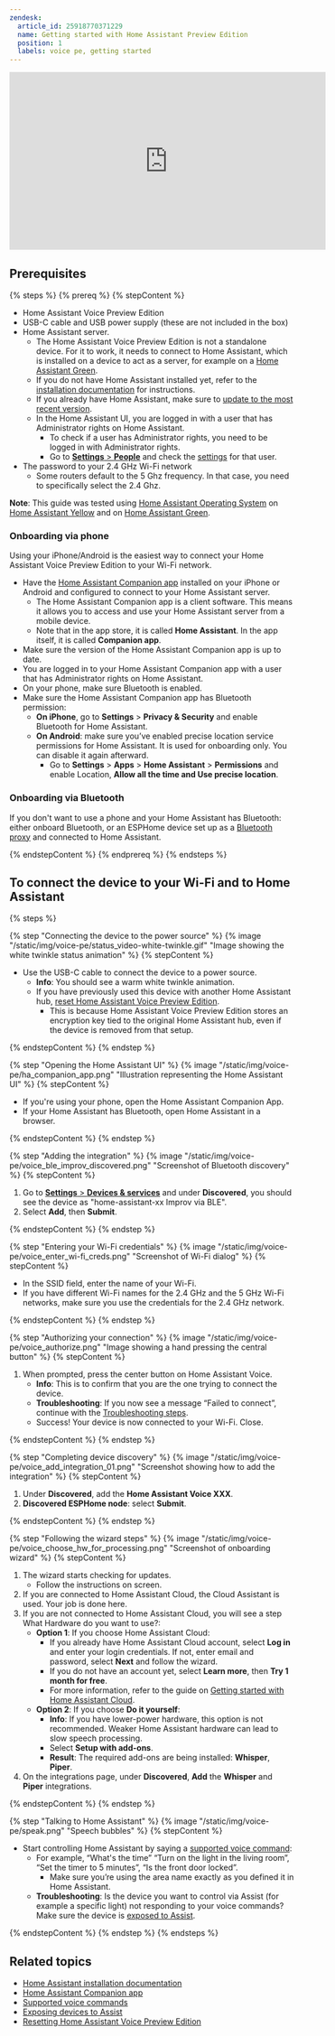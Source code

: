```yaml
---
zendesk:
  article_id: 25918770371229
  name: Getting started with Home Assistant Preview Edition
  position: 1
  labels: voice pe, getting started
---
```


<div class='videoWrapper'>
<iframe width="560" height="315" src="https://www.youtube.com/embed/ZgoaoTpIhm8?start=1940" frameborder="0" videotitle="Introducing the Home Assistant Voice Preview Edition - Voice: Chapter 8" allow="accelerometer; autoplay; encrypted-media; gyroscope; picture-in-picture" controls></iframe>
</div>

## Prerequisites

{% steps %}
{% prereq %}
{% stepContent %}

- Home Assistant Voice Preview Edition
- USB-C cable and USB power supply (these are not included in the box)
- Home Assistant server.
  - The Home Assistant Voice Preview Edition is not a standalone device. For it to work, it needs to connect to Home Assistant, which is installed on a device to act as a server, for example on a [Home Assistant Green](https://www.home-assistant.io/green/).
  - If you do not have Home Assistant installed yet, refer to the [installation documentation](https://www.home-assistant.io/installation/) for instructions.
  - If you already have Home Assistant, make sure to [update to the most recent version](https://www.home-assistant.io/common-tasks/os/#updating-home-assistant).
  - In the Home Assistant UI, you are logged in with a user that has Administrator rights on Home Assistant.
    - To check if a user has Administrator rights, you need to be logged in with Administrator rights.
    - Go to [**Settings** > **People**](https://my.home-assistant.io/redirect/people/) and check the [settings](https://www.home-assistant.io/integrations/person/#adding-a-person-to-home-assistant) for that user.
- The password to your 2.4 GHz Wi-Fi network
  - Some routers default to the 5 Ghz frequency. In that case, you need to specifically select the 2.4 Ghz.

**Note**: This guide was tested using [Home Assistant Operating System](https://www.home-assistant.io/docs/glossary/#home-assistant-operating-system) on [Home Assistant Yellow](https://www.home-assistant.io/yellow/) and on [Home Assistant Green](https://www.home-assistant.io/green/).

### Onboarding via phone

Using your iPhone/Android is the easiest way to connect your Home Assistant Voice Preview Edition to your Wi-Fi network.

- Have the [Home Assistant Companion app](https://companion.home-assistant.io/) installed on your iPhone or Android and configured to connect to your Home Assistant server.
  - The Home Assistant Companion app is a client software. This means it allows you to access and use your Home Assistant server from a mobile device.
  - Note that in the app store, it is called **Home Assistant**. In the app itself, it is called **Companion app**.
- Make sure the version of the Home Assistant Companion app is up to date.
- You are logged in to your Home Assistant Companion app with a user that has Administrator rights on Home Assistant.
- On your phone, make sure Bluetooth is enabled.
- Make sure the Home Assistant Companion app has Bluetooth permission:
  - **On iPhone**, go to **Settings** > **Privacy & Security** and enable Bluetooth for Home Assistant.
  - **On Android**: make sure you’ve enabled precise location service permissions for Home Assistant. It is used for onboarding only. You can disable it again afterward.
    - Go to **Settings** > **Apps** > **Home Assistant** > **Permissions** and enable Location, **Allow all the time and Use precise location**.

### Onboarding via Bluetooth

If you don't want to use a phone and your Home Assistant has Bluetooth: either onboard Bluetooth, or an ESPHome device set up as a [Bluetooth proxy](https://esphome.io/projects/?type=bluetooth) and connected to Home Assistant.

{% endstepContent %}
{% endprereq %}
{% endsteps %}

## To connect the device to your Wi-Fi and to Home Assistant

{% steps %}

{% step "Connecting the device to the power source" %}
{% image "/static/img/voice-pe/status_video-white-twinkle.gif" "Image showing the white twinkle status animation" %}
{% stepContent %}

- Use the USB-C cable to connect the device to a power source.
  - **Info**: You should see a warm white twinkle animation.
  - If you have previously used this device with another Home Assistant hub, [reset Home Assistant Voice Preview Edition](https://support.nabucasa.com/hc/en-us/articles/25800178374557-Resetting-Home-Assistant-Voice-Preview-Edition).
    - This is because Home Assistant Voice Preview Edition stores an encryption key tied to the original Home Assistant hub, even if the device is removed from that setup.

{% endstepContent %}
{% endstep %}

{% step "Opening the Home Assistant UI" %}
{% image "/static/img/voice-pe/ha_companion_app.png" "Illustration representing the Home Assistant UI" %}
{% stepContent %}

- If you're using your phone, open the Home Assistant Companion App.
- If your Home Assistant has Bluetooth, open Home Assistant in a browser.

{% endstepContent %}
{% endstep %}

{% step "Adding the integration" %}
{% image "/static/img/voice-pe/voice_ble_improv_discovered.png" "Screenshot of Bluetooth discovery" %}
{% stepContent %}

   1. Go to [**Settings** > **Devices & services**](https://my.home-assistant.io/redirect/integrations/) and under **Discovered**, you should see the device as "home-assistant-xx Improv via BLE".
   2. Select **Add**, then **Submit**.

{% endstepContent %}
{% endstep %}

{% step "Entering your Wi-Fi credentials" %}
{% image "/static/img/voice-pe/voice_enter_wi-fi_creds.png" "Screenshot of Wi-Fi dialog" %}
{% stepContent %}

   - In the SSID field, enter the name of your Wi-Fi.
   - If you have different Wi-Fi names for the 2.4 GHz and the 5 GHz Wi-Fi networks, make sure you use the credentials for the 2.4 GHz network.

{% endstepContent %}
{% endstep %}

{% step "Authorizing your connection" %}
{% image "/static/img/voice-pe/voice_authorize.png" "Image showing a hand pressing the central button" %}
{% stepContent %}

   1. When prompted, press the center button on Home Assistant Voice.
      - **Info**: This is to confirm that you are the one trying to connect the device.
      - **Troubleshooting**: If you now see a message “Failed to connect”, continue with the [Troubleshooting steps](/hc/en-us/articles/25800488193949).
      - Success! Your device is now connected to your Wi-Fi. Close.

{% endstepContent %}
{% endstep %}

{% step "Completing device discovery" %}
{% image "/static/img/voice-pe/voice_add_integration_01.png" "Screenshot showing how to add the integration" %}
{% stepContent %}

   1. Under **Discovered**, add the **Home Assistant Voice XXX**.
   2. **Discovered ESPHome node**: select **Submit**.

{% endstepContent %}
{% endstep %}

{% step "Following the wizard steps" %}
{% image "/static/img/voice-pe/voice_choose_hw_for_processing.png" "Screenshot of onboarding wizard" %}
{% stepContent %}

   1. The wizard starts checking for updates.
      - Follow the instructions on screen.
   2. If you are connected to Home Assistant Cloud, the Cloud Assistant is used. Your job is done here.
   3. If you are not connected to Home Assistant Cloud, you will see a step What Hardware do you want to use?:
      - **Option 1**: If you choose Home Assistant Cloud:
        - If you already have Home Assistant Cloud account, select **Log in** and enter your login credentials. If not, enter email and password, select **Next** and follow the wizard.
        - If you do not have an account yet, select **Learn more**, then **Try 1 month for free**.
        - For more information, refer to the guide on [Getting started with Home Assistant Cloud](https://www.home-assistant.io/voice_control/voice_remote_cloud_assistant/).
      - **Option 2**: If you choose **Do it yourself**:
        - **Info**: If you have lower-power hardware, this option is not recommended. Weaker Home Assistant hardware can lead to slow speech processing.
        - Select **Setup with add-ons**.
        - **Result**: The required add-ons are being installed: **Whisper**, **Piper**.
   4. On the integrations page, under **Discovered**, **Add** the **Whisper** and **Piper** integrations.

{% endstepContent %}
{% endstep %}

{% step "Talking to Home Assistant" %}
{% image "/static/img/voice-pe/speak.png" "Speech bubbles" %}
{% stepContent %}

   - Start controlling Home Assistant by saying a [supported voice command](https://www.home-assistant.io/voice_control/builtin_sentences/):
     - For example, “What's the time” “Turn on the light in the living room”, “Set the timer to 5 minutes”, “Is the front door locked”.
       - Make sure you’re using the area name exactly as you defined it in Home Assistant.
     - **Troubleshooting**: Is the device you want to control via Assist (for example a specific light) not responding to your voice commands? Make sure the device is [exposed to Assist](https://www.home-assistant.io/voice_control/voice_remote_expose_devices/).

{% endstepContent %}
{% endstep %}
{% endsteps %}

## Related topics

- [Home Assistant installation documentation](https://www.home-assistant.io/installation/)
- [Home Assistant Companion app](https://companion.home-assistant.io/)
- [Supported voice commands](https://www.home-assistant.io/voice_control/builtin_sentences/)
- [Exposing devices to Assist](https://www.home-assistant.io/voice_control/voice_remote_expose_devices/)
- [Resetting Home Assistant Voice Preview Edition](https://support.nabucasa.com/hc/en-us/articles/25800178374557-Resetting-Home-Assistant-Voice-Preview-Edition)
